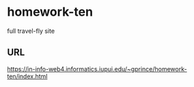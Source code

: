 # homework-ten

full travel-fly site

## URL

https://in-info-web4.informatics.iupui.edu/~gprince/homework-ten/index.html
